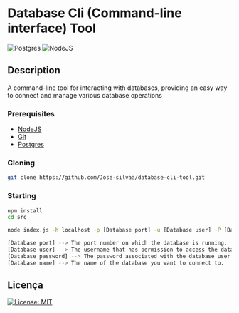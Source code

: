 # Database Cli (Command-line interface) Tool

![Postgres](https://img.shields.io/badge/postgres-%23316192.svg?style=for-the-badge&logo=postgresql&logoColor=white)
![NodeJS](https://img.shields.io/badge/node.js-6DA55F?style=for-the-badge&logo=node.js&logoColor=white)

## Description

A command-line tool for interacting with databases, 
providing an easy way to connect and manage various database operations

<h3>Prerequisites</h3>

- [NodeJS](https://github.com/)
- [Git](https://github.com)
- [Postgres](https://www.postgresql.org/)


<h3>Cloning</h3>

```bash
git clone https://github.com/Jose-silvaa/database-cli-tool.git
```

<h3>Starting</h3>

```bash
npm install
cd src

node index.js -h localhost -p [Database port] -u [Database user] -P [Database password] -d [Database name]

``````

```bash
[Database port] --> The port number on which the database is running.
[Database user] --> The username that has permission to access the database.
[Database password] --> The password associated with the database user.
[Database name] --> The name of the database you want to connect to.
````

## Licença

[![License: MIT](https://img.shields.io/badge/License-MIT-yellow.svg)](https://opensource.org/licenses/MIT)
